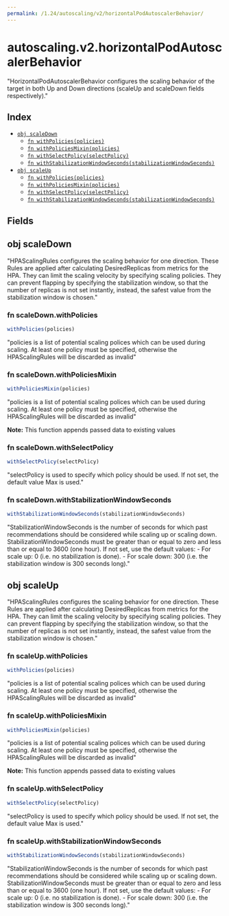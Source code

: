 ```yaml
---
permalink: /1.24/autoscaling/v2/horizontalPodAutoscalerBehavior/
---
```


# autoscaling.v2.horizontalPodAutoscalerBehavior

"HorizontalPodAutoscalerBehavior configures the scaling behavior of the target in both Up and Down directions (scaleUp and scaleDown fields respectively)."

## Index

* [`obj scaleDown`](#obj-scaledown)
  * [`fn withPolicies(policies)`](#fn-scaledownwithpolicies)
  * [`fn withPoliciesMixin(policies)`](#fn-scaledownwithpoliciesmixin)
  * [`fn withSelectPolicy(selectPolicy)`](#fn-scaledownwithselectpolicy)
  * [`fn withStabilizationWindowSeconds(stabilizationWindowSeconds)`](#fn-scaledownwithstabilizationwindowseconds)
* [`obj scaleUp`](#obj-scaleup)
  * [`fn withPolicies(policies)`](#fn-scaleupwithpolicies)
  * [`fn withPoliciesMixin(policies)`](#fn-scaleupwithpoliciesmixin)
  * [`fn withSelectPolicy(selectPolicy)`](#fn-scaleupwithselectpolicy)
  * [`fn withStabilizationWindowSeconds(stabilizationWindowSeconds)`](#fn-scaleupwithstabilizationwindowseconds)

## Fields

## obj scaleDown

"HPAScalingRules configures the scaling behavior for one direction. These Rules are applied after calculating DesiredReplicas from metrics for the HPA. They can limit the scaling velocity by specifying scaling policies. They can prevent flapping by specifying the stabilization window, so that the number of replicas is not set instantly, instead, the safest value from the stabilization window is chosen."

### fn scaleDown.withPolicies

```ts
withPolicies(policies)
```

"policies is a list of potential scaling polices which can be used during scaling. At least one policy must be specified, otherwise the HPAScalingRules will be discarded as invalid"

### fn scaleDown.withPoliciesMixin

```ts
withPoliciesMixin(policies)
```

"policies is a list of potential scaling polices which can be used during scaling. At least one policy must be specified, otherwise the HPAScalingRules will be discarded as invalid"

**Note:** This function appends passed data to existing values

### fn scaleDown.withSelectPolicy

```ts
withSelectPolicy(selectPolicy)
```

"selectPolicy is used to specify which policy should be used. If not set, the default value Max is used."

### fn scaleDown.withStabilizationWindowSeconds

```ts
withStabilizationWindowSeconds(stabilizationWindowSeconds)
```

"StabilizationWindowSeconds is the number of seconds for which past recommendations should be considered while scaling up or scaling down. StabilizationWindowSeconds must be greater than or equal to zero and less than or equal to 3600 (one hour). If not set, use the default values: - For scale up: 0 (i.e. no stabilization is done). - For scale down: 300 (i.e. the stabilization window is 300 seconds long)."

## obj scaleUp

"HPAScalingRules configures the scaling behavior for one direction. These Rules are applied after calculating DesiredReplicas from metrics for the HPA. They can limit the scaling velocity by specifying scaling policies. They can prevent flapping by specifying the stabilization window, so that the number of replicas is not set instantly, instead, the safest value from the stabilization window is chosen."

### fn scaleUp.withPolicies

```ts
withPolicies(policies)
```

"policies is a list of potential scaling polices which can be used during scaling. At least one policy must be specified, otherwise the HPAScalingRules will be discarded as invalid"

### fn scaleUp.withPoliciesMixin

```ts
withPoliciesMixin(policies)
```

"policies is a list of potential scaling polices which can be used during scaling. At least one policy must be specified, otherwise the HPAScalingRules will be discarded as invalid"

**Note:** This function appends passed data to existing values

### fn scaleUp.withSelectPolicy

```ts
withSelectPolicy(selectPolicy)
```

"selectPolicy is used to specify which policy should be used. If not set, the default value Max is used."

### fn scaleUp.withStabilizationWindowSeconds

```ts
withStabilizationWindowSeconds(stabilizationWindowSeconds)
```

"StabilizationWindowSeconds is the number of seconds for which past recommendations should be considered while scaling up or scaling down. StabilizationWindowSeconds must be greater than or equal to zero and less than or equal to 3600 (one hour). If not set, use the default values: - For scale up: 0 (i.e. no stabilization is done). - For scale down: 300 (i.e. the stabilization window is 300 seconds long)."